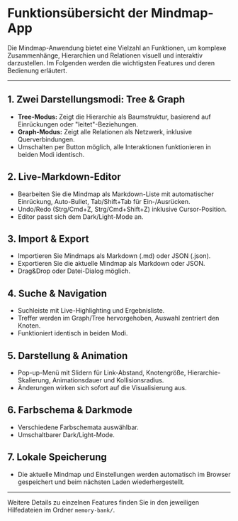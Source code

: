 # Funktionsübersicht der Mindmap-App

Die Mindmap-Anwendung bietet eine Vielzahl an Funktionen, um komplexe Zusammenhänge, Hierarchien und Relationen visuell und interaktiv darzustellen. Im Folgenden werden die wichtigsten Features und deren Bedienung erläutert.

---

## 1. Zwei Darstellungsmodi: Tree & Graph

- **Tree-Modus:** Zeigt die Hierarchie als Baumstruktur, basierend auf Einrückungen oder "leitet"-Beziehungen.
- **Graph-Modus:** Zeigt alle Relationen als Netzwerk, inklusive Querverbindungen.
- Umschalten per Button möglich, alle Interaktionen funktionieren in beiden Modi identisch.

## 2. Live-Markdown-Editor

- Bearbeiten Sie die Mindmap als Markdown-Liste mit automatischer Einrückung, Auto-Bullet, Tab/Shift+Tab für Ein-/Ausrücken.
- Undo/Redo (Strg/Cmd+Z, Strg/Cmd+Shift+Z) inklusive Cursor-Position.
- Editor passt sich dem Dark/Light-Mode an.

## 3. Import & Export

- Importieren Sie Mindmaps als Markdown (.md) oder JSON (.json).
- Exportieren Sie die aktuelle Mindmap als Markdown oder JSON.
- Drag&Drop oder Datei-Dialog möglich.

## 4. Suche & Navigation

- Suchleiste mit Live-Highlighting und Ergebnisliste.
- Treffer werden im Graph/Tree hervorgehoben, Auswahl zentriert den Knoten.
- Funktioniert identisch in beiden Modi.

## 5. Darstellung & Animation

- Pop-up-Menü mit Slidern für Link-Abstand, Knotengröße, Hierarchie-Skalierung, Animationsdauer und Kollisionsradius.
- Änderungen wirken sich sofort auf die Visualisierung aus.

## 6. Farbschema & Darkmode

- Verschiedene Farbschemata auswählbar.
- Umschaltbarer Dark/Light-Mode.

## 7. Lokale Speicherung

- Die aktuelle Mindmap und Einstellungen werden automatisch im Browser gespeichert und beim nächsten Laden wiederhergestellt.

---

Weitere Details zu einzelnen Features finden Sie in den jeweiligen Hilfedateien im Ordner `memory-bank/`.
